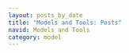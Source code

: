 ```yaml
---
layout: posts_by_date
title: "Models and Tools: Posts"
navid: Models and Tools
category: model
---
```


